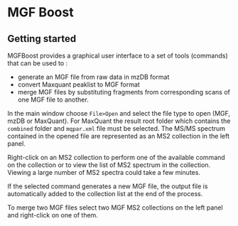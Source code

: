 # MGF Boost 



## Getting started

MGFBoost provides a graphical user interface to a set of tools (commands) that can be used to : 

- generate an MGF file from raw data in mzDB format
- convert Maxquant peaklist to MGF format
- merge MGF files by substituting fragments from corresponding scans of one MGF file to another.



In the main window choose `File>Open` and select the file type to open (MGF, mzDB or MaxQuant). For MaxQuant the result
root folder which contains the `combined` folder and `mqpar.xml` file must be selected. The MS/MS spectrum contained in
the opened file are represented as an MS2 collection in the left panel.

Right-click on an MS2 collection to perform one of the available command on the collection or to view the list of MS2
 spectrum in the collection. Viewing a large number of MS2 spectra could take a few minutes. 

If the selected command generates a new MGF file, the output file is automatically added to the collection list at 
the end of the process.         

To merge two MGF files select two MGF MS2 collections on the left panel and right-click on one of them.  